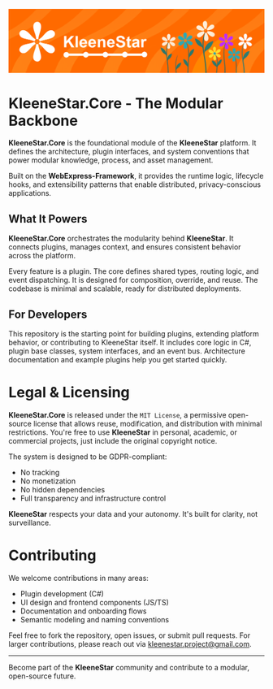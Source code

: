 ![KleeneStar](https://raw.githubusercontent.com/kleene-star/.github/main/docs/assets/img/banner.png)

# KleeneStar.Core - The Modular Backbone

**KleeneStar.Core** is the foundational module of the **KleeneStar** platform. It defines the architecture, plugin interfaces, and system conventions that power modular knowledge, process, and asset management.

Built on the **WebExpress-Framework**, it provides the runtime logic, lifecycle hooks, and extensibility patterns that enable distributed, privacy-conscious applications.

## What It Powers

**KleeneStar.Core** orchestrates the modularity behind **KleeneStar**. It connects plugins, manages context, and ensures consistent behavior across the platform.

Every feature is a plugin. The core defines shared types, routing logic, and event dispatching. It is designed for composition, override, and reuse. The codebase is minimal and scalable, ready for distributed deployments.

## For Developers

This repository is the starting point for building plugins, extending platform behavior, or contributing to KleeneStar itself.
It includes core logic in C#, plugin base classes, system interfaces, and an event bus. Architecture documentation and example plugins help you get started quickly.

# Legal & Licensing

**KleeneStar.Core** is released under the `MIT License`, a permissive open-source license that allows reuse, modification, and distribution with minimal restrictions. You're free to use **KleeneStar** in personal, academic, or commercial projects, just include the original copyright notice.

The system is designed to be GDPR-compliant:
- No tracking
- No monetization
- No hidden dependencies
- Full transparency and infrastructure control

**KleeneStar** respects your data and your autonomy. It's built for clarity, not surveillance.

# Contributing

We welcome contributions in many areas:
- Plugin development (C#)
- UI design and frontend components (JS/TS)
- Documentation and onboarding flows
- Semantic modeling and naming conventions

Feel free to fork the repository, open issues, or submit pull requests. For larger contributions, please reach out via kleenestar.project@gmail.com.

---

Become part of the **KleeneStar** community and contribute to a modular, open-source future.